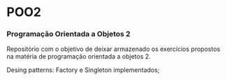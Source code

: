 # POO2
### Programação Orientada a Objetos 2
Repositório com o objetivo de deixar armazenado os exercícios propostos na matéria de programação orientada a objetos 2.

Desing patterns: Factory e Singleton implementados;
